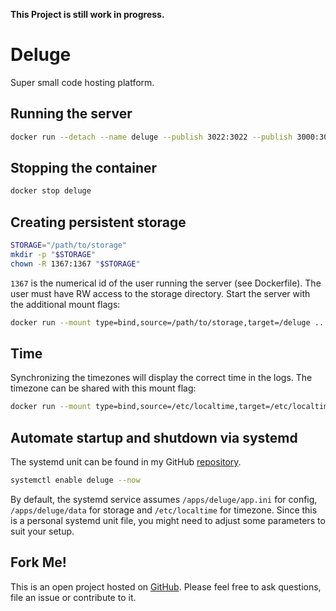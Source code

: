 **This Project is still work in progress.**

# Deluge
Super small code hosting platform.

## Running the server
```bash
docker run --detach --name deluge --publish 3022:3022 --publish 3000:3000 hetsh/deluge
```

## Stopping the container
```bash
docker stop deluge
```

## Creating persistent storage
```bash
STORAGE="/path/to/storage"
mkdir -p "$STORAGE"
chown -R 1367:1367 "$STORAGE"
```
`1367` is the numerical id of the user running the server (see Dockerfile).
The user must have RW access to the storage directory.
Start the server with the additional mount flags:
```bash
docker run --mount type=bind,source=/path/to/storage,target=/deluge ...
```

## Time
Synchronizing the timezones will display the correct time in the logs.
The timezone can be shared with this mount flag:
```bash
docker run --mount type=bind,source=/etc/localtime,target=/etc/localtime,readonly ...
```

## Automate startup and shutdown via systemd
The systemd unit can be found in my GitHub [repository](https://github.com/Hetsh/docker-deluge).
```bash
systemctl enable deluge --now
```
By default, the systemd service assumes `/apps/deluge/app.ini` for config, `/apps/deluge/data` for storage and `/etc/localtime` for timezone.
Since this is a personal systemd unit file, you might need to adjust some parameters to suit your setup.

## Fork Me!
This is an open project hosted on [GitHub](https://github.com/Hetsh/docker-deluge). Please feel free to ask questions, file an issue or contribute to it.

